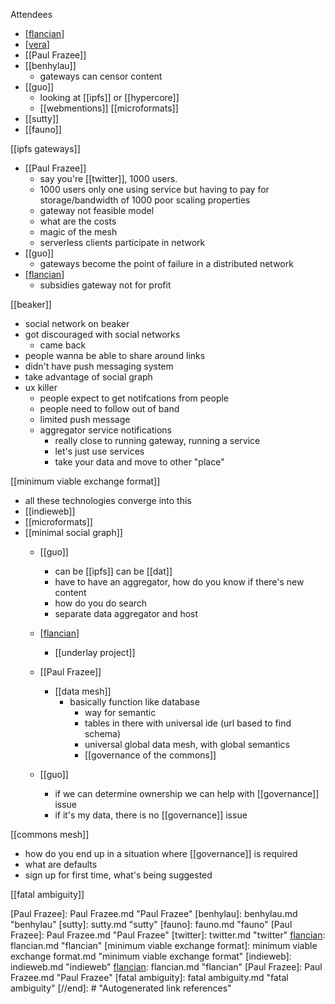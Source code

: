 Attendees
- [[flancian]]
- [[vera]]
- [[Paul Frazee]]
- [[benhylau]]
	- gateways can censor content
- [[guo]]
	- looking at [[ipfs]] or [[hypercore]]
	- [[webmentions]] [[microformats]]
- [[sutty]]
- [[fauno]]

[[ipfs gateways]]
- [[Paul Frazee]]
	- say you're [[twitter]], 1000 users. 
	- 1000 users only one using service but having to pay for storage/bandwidth of 1000 poor scaling properties
	- gateway not feasible model
	- what are the costs
	- magic of the mesh
	- serverless clients participate in network
- [[guo]]
	-  gateways become the point of failure in a distributed network
-  [[flancian]]
	-  subsidies gateway not for profit

[[beaker]]
- social network on beaker
- got discouraged with social networks
	- came back
- people wanna be able to share around links
- didn't have push messaging system
- take advantage of social graph
- ux killer
	- people expect to get notifcations from people
	- people need to follow out of band
	- limited push message
	- aggregator service notifications
		- really close to running gateway, running a service
		- let's just use services
		- take your data and move to other "place"


[[minimum viable exchange format]]
- all these technologies converge into this
- [[indieweb]]
- [[microformats]]
- [[minimal social graph]]
	- [[guo]]
		- can be [[ipfs]] can be [[dat]]
		- have to have an aggregator, how do you know if there's new content
		- how do you do search
		- separate data aggregator and host
	- [[flancian]]
		- [[underlay project]]
	- [[Paul Frazee]]
		- [[data mesh]]
			- basically function like database 
				- way for semantic 
				- tables in there with universal ide (url based to find schema)
				- universal global data mesh, with global semantics
				- [[governance of the commons]]

	- [[guo]]
		- if we can determine ownership we can help with [[governance]] issue
		- if it's my data, there is no [[governance]] issue


[[commons mesh]]
- how do you end up in a situation where [[governance]] is required
- what are defaults
- sign up for first time, what's being suggested


[[fatal ambiguity]]

[//begin]: # "Autogenerated link references for markdown compatibility"
[flancian]: flancian.md "flancian"
[vera]: logseq/pages/vera.md "vera"
[Paul Frazee]: Paul Frazee.md "Paul Frazee"
[benhylau]: benhylau.md "benhylau"
[sutty]: sutty.md "sutty"
[fauno]: fauno.md "fauno"
[Paul Frazee]: Paul Frazee.md "Paul Frazee"
[twitter]: twitter.md "twitter"
[flancian]: flancian.md "flancian"
[minimum viable exchange format]: minimum viable exchange format.md "minimum viable exchange format"
[indieweb]: indieweb.md "indieweb"
[flancian]: flancian.md "flancian"
[Paul Frazee]: Paul Frazee.md "Paul Frazee"
[fatal ambiguity]: fatal ambiguity.md "fatal ambiguity"
[//end]: # "Autogenerated link references"